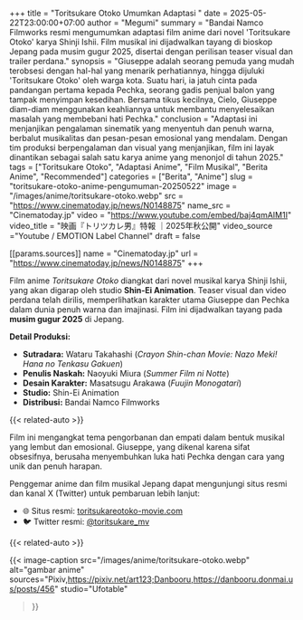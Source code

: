 +++
title = "Toritsukare Otoko Umumkan Adaptasi  "
date = 2025-05-22T23:00:00+07:00
author = "Megumi"
summary = "Bandai Namco Filmworks resmi mengumumkan adaptasi film anime dari novel 'Toritsukare Otoko' karya Shinji Ishii. Film musikal ini dijadwalkan tayang di bioskop Jepang pada musim gugur 2025, disertai dengan perilisan teaser visual dan trailer perdana."
synopsis = "Giuseppe adalah seorang pemuda yang mudah terobsesi dengan hal-hal yang menarik perhatiannya, hingga dijuluki 'Toritsukare Otoko' oleh warga kota. Suatu hari, ia jatuh cinta pada pandangan pertama kepada Pechka, seorang gadis penjual balon yang tampak menyimpan kesedihan. Bersama tikus kecilnya, Cielo, Giuseppe diam-diam menggunakan keahliannya untuk membantu menyelesaikan masalah yang membebani hati Pechka."
conclusion = "Adaptasi ini menjanjikan pengalaman sinematik yang menyentuh dan penuh warna, berbalut musikalitas dan pesan-pesan emosional yang mendalam. Dengan tim produksi berpengalaman dan visual yang menjanjikan, film ini layak dinantikan sebagai salah satu karya anime yang menonjol di tahun 2025."
tags = ["Toritsukare Otoko", "Adaptasi Anime", "Film Musikal", "Berita Anime", "Recommended"]
categories = ["Berita", "Anime"]
slug = "toritsukare-otoko-anime-pengumuman-20250522"
image = "/images/anime/toritsukare-otoko.webp"
src = "https://www.cinematoday.jp/news/N0148875"
name_src = "Cinematoday.jp"
video = "https://www.youtube.com/embed/baj4qmAIM1I"
video_title = "映画『トリツカレ男』特報 ｜2025年秋公開"
video_source ="Youtube / EMOTION Label Channel"
draft = false
 
[[params.sources]]
name = "Cinematoday.jp"
url = "https://www.cinematoday.jp/news/N0148875"
+++

Film anime *Toritsukare Otoko* diangkat dari novel musikal karya Shinji Ishii, yang akan digarap oleh studio **Shin-Ei Animation**. Teaser visual dan video perdana telah dirilis, memperlihatkan karakter utama Giuseppe dan Pechka dalam dunia penuh warna dan imajinasi. Film ini dijadwalkan tayang pada **musim gugur 2025** di Jepang.

**Detail Produksi:**

- **Sutradara:** Wataru Takahashi (*Crayon Shin-chan Movie: Nazo Meki! Hana no Tenkasu Gakuen*)
- **Penulis Naskah:** Naoyuki Miura (*Summer Film ni Notte*)
- **Desain Karakter:** Masatsugu Arakawa (*Fuujin Monogatari*)
- **Studio:** Shin-Ei Animation
- **Distribusi:** Bandai Namco Filmworks

{{< related-auto >}}

Film ini mengangkat tema pengorbanan dan empati dalam bentuk musikal yang lembut dan emosional. Giuseppe, yang dikenal karena sifat obsesifnya, berusaha menyembuhkan luka hati Pechka dengan cara yang unik dan penuh harapan.

Penggemar anime dan film musikal Jepang dapat mengunjungi situs resmi dan kanal X (Twitter) untuk pembaruan lebih lanjut:

- 🌐 Situs resmi: [toritsukareotoko-movie.com](https://toritsukareotoko-movie.com)
- 🐦 Twitter resmi: [@toritsukare_mv](https://twitter.com/toritsukare_mv)

{{< related-auto >}}
 
 {{< image-caption
  src="/images/anime/toritsukare-otoko.webp"
  alt="gambar anime"
  sources="Pixiv,https://pixiv.net/art123;Danbooru,https://danbooru.donmai.us/posts/456"
  studio="Ufotable"
>}}
